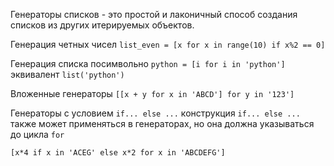 Генераторы списков - это простой и лаконичный способ создания списков из других итерируемых объектов.

Генерация четных чисел
`list_even = [x for x in range(10) if x%2 == 0]`

Генерация списка посимвольно
`python = [i for i in 'python']` эквивалент `list('python')`

Вложенные генераторы
`[[x + y for x in 'ABCD'] for y in '123']`

Генераторы с условием `if... else ...`
конструкция `if... else ...` также может применяться в генераторах, но она должна указываться до цикла `for`
```
[x*4 if x in 'ACEG' else x*2 for x in 'ABCDEFG']
```